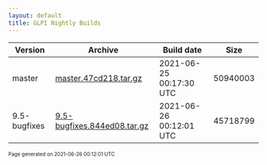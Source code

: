 ```yaml
---
layout: default
title: GLPI Nightly Builds
---
```


Version|Archive|Build date|Size
---|---|---|---
master|[master.47cd218.tar.gz](master.47cd218.tar.gz)|2021-06-25 00:17:30 UTC|50940003
9.5-bugfixes|[9.5-bugfixes.844ed08.tar.gz](9.5-bugfixes.844ed08.tar.gz)|2021-06-26 00:12:01 UTC|45718799

<font size="1">Page generated on 2021-06-26 00:12:01 UTC</font>
